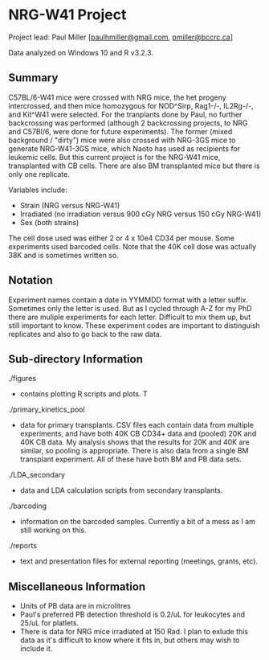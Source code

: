 NRG-W41 Project
===============

Project lead: Paul Miller [paulhmiller@gmail.com, pmiller@bccrc.ca]

Data analyzed on Windows 10 and R v3.2.3.


## Summary

C57BL/6-W41 mice were crossed with NRG mice, the het progeny intercrossed, and
then mice homozygous for NOD^Sirp, Rag1-/-, IL2Rg-/-, and Kit^W41 were
selected. For the tranplants done by Paul, no further backcrossing was
performed (although 2 backcrossing projects, to NRG and C57Bl/6, were done for
future experiments). The former (mixed background / "dirty") mice were also
crossed with NRG-3GS mice to generate NRG-W41-3GS mice, which Naoto has used
as recipients for leukemic cells. But this current project is for the NRG-W41 mice,
transplanted with CB cells. There are also BM transplanted mice but there
is only one replicate.

Variables include:
- Strain (NRG versus NRG-W41)
- Irradiated (no irradiation versus 900 cGy NRG versus 150 cGy NRG-W41)
- Sex (both strains)

The cell dose used was either 2 or 4 x 10e4 CD34 per mouse. Some experiments
used barcoded cells. Note that the 40K cell dose was actually 38K and is
sometimes written so. 


## Notation

Experiment names contain a date in YYMMDD format with a letter suffix.
Sometimes only the letter is used. But as I cycled through A-Z for my PhD
there are muliple experiments for each letter. Difficult to mix them up, but
still important to know. These experiment codes are important to distinguish
replicates and also to go back to the raw data. 


## Sub-directory Information

./figures
- contains plotting R scripts and plots. T

./primary_kinetics_pool
- data for primary transplants. CSV files each contain data from multiple 
  experiments, and have both 40K CB CD34+ data and (pooled) 20K and 40K CB data. 
  My analysis shows that the results for 20K and 40K are similar, so pooling 
  is appropriate. There is also data from a single BM transplant experiment. 
  All of these have both BM and PB data sets. 

./LDA_secondary
- data and LDA calculation scripts from secondary transplants.

./barcoding
- information on the barcoded samples. Currently a bit of a mess as I am still
  working on this. 

./reports
- text and presentation files for external reporting (meetings, grants, etc). 


## Miscellaneous Information
- Units of PB data are in microlitres
- Paul's preferred PB detection threshold is 0.2/uL for leukocytes and 25/uL
  for platlets. 
- There is data for NRG mice irradiated at 150 Rad. I plan to exlude this data
  as it's difficult to know where it fits in, but others may wish to include it. 
